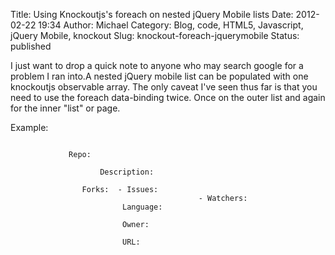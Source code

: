 Title: Using Knockoutjs's foreach on nested jQuery Mobile lists
Date: 2012-02-22 19:34
Author: Michael
Category: Blog, code, HTML5, Javascript, jQuery Mobile, knockout
Slug: knockout-foreach-jquerymobile
Status: published

I just want to drop a quick note to anyone who may search google for a
problem I ran into.A nested jQuery mobile list can be populated with one
knockoutjs observable array. The only caveat I've seen thus far is that
you need to use the foreach data-binding twice. Once on the outer list
and again for the inner "list" or page.

Example:

``` {lang="XML"}

             Repo: 
                
                    Description:
                        
                Forks:  - Issues: 
                                          - Watchers: 
                         Language: 
                        
                         Owner:
                        
                         URL:
                        
                    
                
            
        
```
